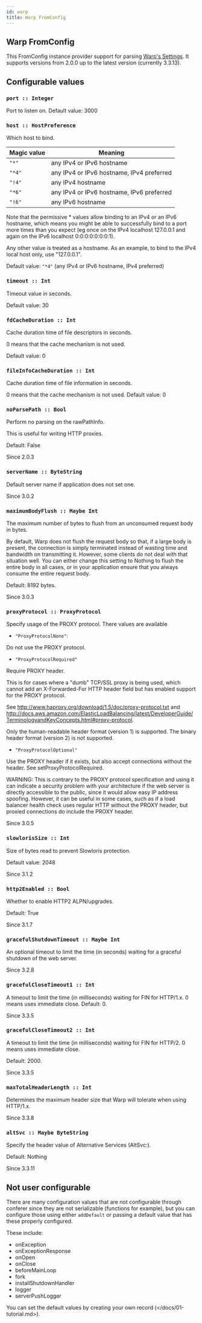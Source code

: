 ```yaml
---
id: warp
title: Warp FromConfig
---
```


## Warp FromConfig

This FromConfig instance provider support for parsing [Warp's Settings](https://hackage.haskell.org/package/warp-3.3.11/docs/Network-Wai-Handler-Warp.html#t:Settings).
It supports versions from 2.0.0 up to the latest version (currently 3.3.13).

## Configurable values

### `port :: Integer`

Port to listen on. Default value: 3000

### `host :: HostPreference`

Which host to bind.

| Magic value | Meaning                                   |
|-------------|-------------------------------------------|
| `"*"`       | any IPv4 or IPv6 hostname                 |
| `"*4"`      | any IPv4 or IPv6 hostname, IPv4 preferred |
| `"!4"`      | any IPv4 hostname                         |
| `"*6"`      | any IPv4 or IPv6 hostname, IPv6 preferred |
| `"!6"`      | any IPv6 hostname                         |

Note that the permissive * values allow binding to an IPv4 or an IPv6 hostname, which 
means you might be able to successfully bind to a port more times than you expect 
(eg once on the IPv4 localhost 127.0.0.1 and again on the IPv6 localhost 0:0:0:0:0:0:0:1).

Any other value is treated as a hostname. As an example, to bind to the IPv4 local host only, use "127.0.0.1".

Default value: `"*4"` (any IPv4 or IPv6 hostname, IPv4 preferred)

### `timeout :: Int`

Timeout value in seconds.

Default value: 30

### `fdCacheDuration :: Int`

Cache duration time of file descriptors in seconds. 

0 means that the cache mechanism is not used.

Default value: 0

### `fileInfoCacheDuration :: Int`

Cache duration time of file information in seconds. 

0 means that the cache mechanism is not used. Default value: 0

### `noParsePath :: Bool`

Perform no parsing on the rawPathInfo.

This is useful for writing HTTP proxies.

Default: False

Since 2.0.3

### `serverName :: ByteString`

Default server name if application does not set one.

Since 3.0.2

### `maximumBodyFlush :: Maybe Int`

The maximum number of bytes to flush from an unconsumed request body in bytes.

By default, Warp does not flush the request body so that, if a large body is present, the connection 
is simply terminated instead of wasting time and bandwidth on transmitting it. However, some clients do 
not deal with that situation well. You can either change this setting to Nothing to flush the entire 
body in all cases, or in your application ensure that you always consume the entire request body.

Default: 8192 bytes.

Since 3.0.3

### `proxyProtocol :: ProxyProtocol`

Specify usage of the PROXY protocol. There values are available

* `"ProxyProtocolNone"`:

Do not use the PROXY protocol.

* `"ProxyProtocolRequired"`

Require PROXY header.

This is for cases where a "dumb" TCP/SSL proxy is being used, which cannot add an X-Forwarded-For HTTP header field but has enabled support for the PROXY protocol.

See http://www.haproxy.org/download/1.5/doc/proxy-protocol.txt and http://docs.aws.amazon.com/ElasticLoadBalancing/latest/DeveloperGuide/TerminologyandKeyConcepts.html#proxy-protocol.

Only the human-readable header format (version 1) is supported. The binary header format (version 2) is not supported.

* `"ProxyProtocolOptional"`

Use the PROXY header if it exists, but also accept connections without the header. See setProxyProtocolRequired.

WARNING: This is contrary to the PROXY protocol specification and using it can indicate a security problem with your architecture if the web server is directly accessible to the public, since it would allow easy IP address spoofing. However, it can be useful in some cases, such as if a load balancer health check uses regular HTTP without the PROXY header, but proxied connections do include the PROXY header.

Since 3.0.5

### `slowlorisSize :: Int`

Size of bytes read to prevent Slowloris protection.

Default value: 2048

Since 3.1.2

### `http2Enabled :: Bool`

Whether to enable HTTP2 ALPN/upgrades.

Default: True

Since 3.1.7

### `gracefulShutdownTimeout :: Maybe Int`

An optional timeout to limit the time (in seconds) waiting for a graceful shutdown of the web server.

Since 3.2.8

### `gracefulCloseTimeout1 :: Int`

A timeout to limit the time (in milliseconds) waiting for
FIN for HTTP/1.x. 0 means uses immediate close.
Default: 0.

Since 3.3.5

### `gracefulCloseTimeout2 :: Int`

A timeout to limit the time (in milliseconds) waiting for
FIN for HTTP/2. 0 means uses immediate close.

Default: 2000.

Since 3.3.5

### `maxTotalHeaderLength :: Int`

Determines the maximum header size that Warp will tolerate when using HTTP/1.x.

Since 3.3.8

### `altSvc :: Maybe ByteString`

Specify the header value of Alternative Services (AltSvc:).

Default: Nothing

Since 3.3.11

## Not user configurable

There are many configuration values that are not configurable through conferer since they are not
serializable (functions for example), but you can configure those using either `addDefault` or
passing a default value that has these properly configured.

These include:

* onException
* onExceptionResponse
* onOpen
* onClose
* beforeMainLoop 
* fork
* installShutdownHandler
* logger
* serverPushLogger

You can set the default values by creating your own record (</docs/01-tutorial.md>).
